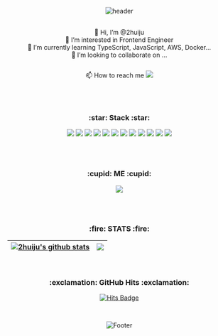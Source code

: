 <div align=center>
	
![header](https://capsule-render.vercel.app/api?type=wave&color=FFBCD9&height=300&section=header&text=2huiju&fontSize=90)
<br/> <br/>
	
👋 Hi, I’m @2huiju <br/>
👀 I’m interested in Frontend Engineer <br/>
🌱 I’m currently learning TypeScript, JavaScript, AWS, Docker... <br/>
💞️ I’m looking to collaborate on ... <br/> <br/>
📫 How to reach me <img src="https://img.shields.io/badge/heejoo45890@gmail.com-EA4335?style=flat-square&logo=Gmail&logoColor=white&link=mailto:heejoo45890@gmail.com" style="height : auto; padding-top: 10px;"/>




<br/> <br/>
<h3>:star: Stack :star:</h3>
	
<!-- <div style="display: flex; align-items: flex-start;"><img src="https://techstack-generator.vercel.app/js-icon.svg" alt="icon" width="100" height="100" /><img src="https://techstack-generator.vercel.app/ts-icon.svg" alt="icon" width="100" height="100" /></div>
<div style="display: flex; align-items: flex-start;"><img src="https://techstack-generator.vercel.app/react-icon.svg" alt="icon" width="100" height="100" /><img src="https://techstack-generator.vercel.app/sass-icon.svg" alt="icon" width="100" height="100" /><img src="https://techstack-generator.vercel.app/redux-icon.svg" alt="icon" width="100" height="100" /></div>
<div style="display: flex; align-items: flex-start;"><img src="https://techstack-generator.vercel.app/aws-icon.svg" alt="icon" width="100" height="100" /><img src="https://techstack-generator.vercel.app/graphql-icon.svg" alt="icon" width="100" height="100" /><img src="https://techstack-generator.vercel.app/restapi-icon.svg" alt="icon" width="100" height="100" /></div> -->
	
<img src="https://img.shields.io/badge/Flutter-02569B?style=flat-square&logo=Flutter&logoColor=white"/></a>
<img src="https://img.shields.io/badge/Dart-0175C2?style=flat-square&logo=Dart&logoColor=white"/></a>
<img src="https://img.shields.io/badge/HTML-E34F26?style=flat-square&logo=HTML5&logoColor=white"/></a>
<img src="https://img.shields.io/badge/CSS-1572B6?style=flat-square&logo=CSS3&logoColor=white"/></a>
<img src="https://img.shields.io/badge/JavaScript-F7DF1E?style=flat-square&logo=JavaScript&logoColor=white"/></a>
<img src="https://img.shields.io/badge/TypeScript-3178C6?style=flat-square&logo=TypeScript&logoColor=white"/></a>
<img src="https://img.shields.io/badge/React-61DAFB?style=flat-square&logo=React&logoColor=white"/></a>
<img src="https://img.shields.io/badge/Next.js-000000?style=flat-square&logo=Next.js&logoColor=white"/></a>
<img src="https://img.shields.io/badge/Styled Components-DB7093?style=flat-square&logo=styled-components&logoColor=white"/></a>
<img src="https://img.shields.io/badge/GraphQL-E10098?style=flat-square&logo=GraphQL&logoColor=white"/></a>
<img src="https://img.shields.io/badge/Apollo GraphQL-311C87?style=flat-square&logo=Apollo GraphQL&logoColor=white"/></a> 
<img src="https://img.shields.io/badge/Notion-000000?style=flat-square&logo=Notion&logoColor=white"/></a>

<br/> <br/>
<h3>:cupid: ME :cupid:</h3>
<a href="https://velog.io/@huiju"><img src="https://img.shields.io/badge/Velog-20C997?style=flat-square&logo=Velog&logoColor=white&link=https://velog.io/@huiju"/></a>

<br/> <br/>
<h3>:fire: STATS :fire:</h3>

<!-- ![Anurag's GitHub stats](https://github-readme-stats.vercel.app/api?username=2huiju&show_icons=true&count_private=true) <br/> <br/>
[![Top Langs](https://github-readme-stats.vercel.app/api/top-langs/?username=2huiju&&langs_count=8)](https://github.com/2huiju/github-readme-stats)  
 -->
 
| <a href="https://github.com/2huiju/github-readme-stats"><img align="center" src="https://github-readme-stats.vercel.app/api?username=2huiju&show_icons=true&theme=graywhite&count_private=true&hide_border=true" alt="2huiju's github stats" /></a> | <a href="https://github.com/2huiju/github-readme-stats"><img align="center" src="https://github-readme-stats.vercel.app/api/top-langs/?username=2huiju&layout=compact&theme=graywhite&hide_border=true" /></a> |
| ------------- | ------------- |

<br/>
<h3>:exclamation: GitHub Hits :exclamation:</h3>

[![Hits Badge](https://hits.seeyoufarm.com/api/count/incr/badge.svg?url=https://github.com/2huiju&count_bg=%23F7CA&title_bg=%235555&icon=&icon_color=%23E7E7E7&title=hits&edge_flat=false)](https://hits.seeyoufarm.com)

<br/>

![Footer](https://capsule-render.vercel.app/api?type=waving&color=FFBCD9&height=200&section=footer)

</div>
